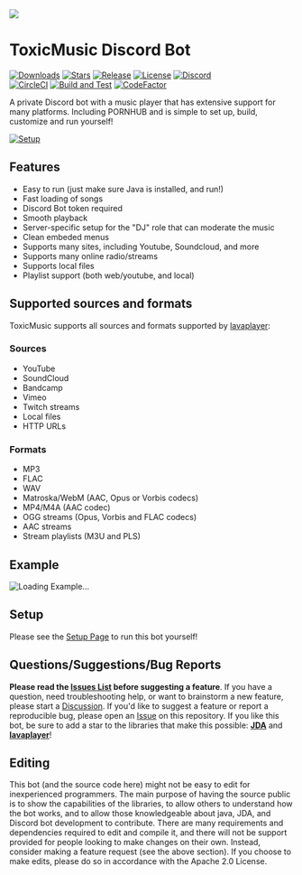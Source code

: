 <img src="https://private-user-images.githubusercontent.com/123037581/382641059-37edfd0f-6be9-49c8-a34f-6deedde39f47.png?jwt=eyJhbGciOiJIUzI1NiIsInR5cCI6IkpXVCJ9.eyJpc3MiOiJnaXRodWIuY29tIiwiYXVkIjoicmF3LmdpdGh1YnVzZXJjb250ZW50LmNvbSIsImtleSI6ImtleTUiLCJleHAiOjE3MzA2OTU0ODYsIm5iZiI6MTczMDY5NTE4NiwicGF0aCI6Ii8xMjMwMzc1ODEvMzgyNjQxMDU5LTM3ZWRmZDBmLTZiZTktNDljOC1hMzRmLTZkZWVkZGUzOWY0Ny5wbmc_WC1BbXotQWxnb3JpdGhtPUFXUzQtSE1BQy1TSEEyNTYmWC1BbXotQ3JlZGVudGlhbD1BS0lBVkNPRFlMU0E1M1BRSzRaQSUyRjIwMjQxMTA0JTJGdXMtZWFzdC0xJTJGczMlMkZhd3M0X3JlcXVlc3QmWC1BbXotRGF0ZT0yMDI0MTEwNFQwNDM5NDZaJlgtQW16LUV4cGlyZXM9MzAwJlgtQW16LVNpZ25hdHVyZT1mMzMyYjM5NWM5NjIwZTdhOWEzODNjYTQ1Y2U5ZTM2NTY5MjM4ZTFiMmJlMGM5N2EyYjhkMWMwMzEwMTdkMzI4JlgtQW16LVNpZ25lZEhlYWRlcnM9aG9zdCJ9.3yXd74abx04LnVLtCY6FAzsqFwRuhPx1ZJM4spa2W5w"/>

# ToxicMusic Discord Bot

[![Downloads](https://img.shields.io/github/downloads/jagrosh/MusicBot/total.svg)](https://github.com/ToXicVibezz/ToxicMusic/releases/latest)
[![Stars](https://img.shields.io/github/stars/jagrosh/MusicBot.svg)](https://github.com/ToXicVibezz/ToxicMusic/stargazers)
[![Release](https://img.shields.io/github/release/jagrosh/MusicBot.svg)](https://github.com/ToXicVibezz/ToxicMusic/releases/latest)
[![License](https://img.shields.io/github/license/jagrosh/MusicBot.svg)](https://github.com/ToXicVibezz/ToxicMusic/blob/master/LICENSE)
[![Discord](https://discordapp.com/api/guilds/147698382092238848/widget.png)](https://discord.gg/inserthere)<br>
[![CircleCI](https://dl.circleci.com/status-badge/img/gh/jagrosh/MusicBot/tree/master.svg?style=svg)](https://dl.circleci.com/status-badge/redirect/gh/ToXicVibezz/ToxicMusic/tree/master)
[![Build and Test](https://github.com/jagrosh/MusicBot/actions/workflows/build-and-test.yml/badge.svg)](https://github.com/ToXicVibezz/ToxicMusic/actions/workflows/build-and-test.yml)
[![CodeFactor](https://www.codefactor.io/repository/github/jagrosh/musicbot/badge)](https://www.codefactor.io/repository/github/ToXicVibezz/ToxicMusic)

A private Discord bot with a music player that has extensive support for many platforms. Including PORNHUB and is simple to set up, build, customize and run yourself!

[![Setup](http://i.imgur.com/VvXYp5j.png)](https://jmusicbot.com/setup)

## Features
  * Easy to run (just make sure Java is installed, and run!)
  * Fast loading of songs
  * Discord Bot token required
  * Smooth playback
  * Server-specific setup for the "DJ" role that can moderate the music
  * Clean embeded menus
  * Supports many sites, including Youtube, Soundcloud, and more
  * Supports many online radio/streams
  * Supports local files
  * Playlist support (both web/youtube, and local)

## Supported sources and formats
ToxicMusic supports all sources and formats supported by [lavaplayer](https://github.com/sedmelluq/lavaplayer#supported-formats):
### Sources
  * YouTube
  * SoundCloud
  * Bandcamp
  * Vimeo
  * Twitch streams
  * Local files
  * HTTP URLs
### Formats
  * MP3
  * FLAC
  * WAV
  * Matroska/WebM (AAC, Opus or Vorbis codecs)
  * MP4/M4A (AAC codec)
  * OGG streams (Opus, Vorbis and FLAC codecs)
  * AAC streams
  * Stream playlists (M3U and PLS)

## Example
![Loading Example...](https://i.imgur.com/kVtTKvS.gif)

## Setup
Please see the [Setup Page](https://jmusicbot.com/setup) to run this bot yourself!

## Questions/Suggestions/Bug Reports
**Please read the [Issues List](https://github.com/ToXicVibezz/ToxicMusic/issues) before suggesting a feature**. If you have a question, need troubleshooting help, or want to brainstorm a new feature, please start a [Discussion](https://github.com/ToXicVibezz/ToxicMusic/discussions). If you'd like to suggest a feature or report a reproducible bug, please open an [Issue](https://github.com/ToXicVibezz/ToxicMusic/issues) on this repository. If you like this bot, be sure to add a star to the libraries that make this possible: [**JDA**](https://github.com/DV8FromTheWorld/JDA) and [**lavaplayer**](https://github.com/sedmelluq/lavaplayer)!

## Editing
This bot (and the source code here) might not be easy to edit for inexperienced programmers. The main purpose of having the source public is to show the capabilities of the libraries, to allow others to understand how the bot works, and to allow those knowledgeable about java, JDA, and Discord bot development to contribute. There are many requirements and dependencies required to edit and compile it, and there will not be support provided for people looking to make changes on their own. Instead, consider making a feature request (see the above section). If you choose to make edits, please do so in accordance with the Apache 2.0 License.
